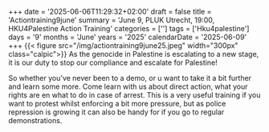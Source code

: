 +++
date = '2025-06-06T11:29:32+02:00'
draft = false
title = 'Actiontraining9june'
summary = 'June 9, PLUK Utrecht, 19:00, HKU4Palestine Action Training'
categories = ['']
tags = ['Hku4palestine']
days = '9'
months = 'June'
years = '2025'
calendarDate = '2025-06-09'
+++
{{< figure src="/img/actiontraining9june25.jpeg" width="300px" class="calpic">}}
As the genocide in Palestine is escalating to a new stage, it is our duty to stop our compliance and escalate for Palestine! 

So whether you've never been to a demo, or u want to take it a bit further and learn some more. Come learn with us about direct action, what your rights are en what to do in case of arrest. This is a very useful training if you want to protest whilst enforcing a bit more pressure, but as police repression is growing it can also be handy for if you go to regular demonstrations.
